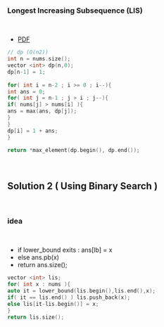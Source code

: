 ### Longest Increasing Subsequence (LIS)
​
- [PDF](https://ocw.mit.edu/courses/6-006-introduction-to-algorithms-spring-2020/28461a74f81101874a13d9679a40584d_MIT6_006S20_lec16.pdf)
​
```cpp
// dp (O(n2))
int n = nums.size();
vector <int> dp(n,0);
dp[n-1] = 1;
​
for( int i = n-2 ; i >= 0 ; i--){
int ans = 0;
for( int j = n-1 ; j > i ; j--){
if( nums[j] > nums[i] ){
ans = max(ans, dp[j]);
}
}
dp[i] = 1 + ans;
}
​
return *max_element(dp.begin(), dp.end());
```
​
​
## Solution 2 ( Using Binary Search )
​
### idea
​
- if lower_bound exits : ans[lb] = x
- else ans.pb(x)
- return ans.size();
​
```cpp
vector <int> lis;
for( int x : nums ){
auto it = lower_bound(lis.begin(),lis.end(),x);
if( it == lis.end() ) lis.push_back(x);
else lis[it-lis.begin()] = x;
}
return lis.size();
```
​
​